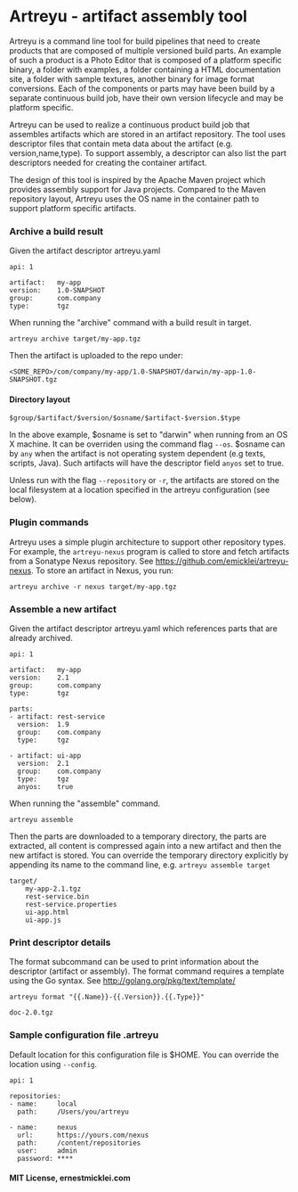 # Artreyu - artifact assembly tool

Artreyu is a command line tool for build pipelines that need to create products that are composed of multiple versioned build parts.
An example of such a product is a Photo Editor that is composed of a platform specific binary, a folder with examples,
a folder containing a HTML documentation site, a folder with sample textures, another binary for image format conversions.
Each of the components or parts may have been build by a separate continuous build job, 
have their own version lifecycle and may be platform specific. 

Artreyu can be used to realize a continuous product build job that assembles artifacts which are stored in an artifact repository.
The tool uses descriptor files that contain meta data about the artifact (e.g. version,name,type). To support assembly, a descriptor can also list the part descriptors needed for creating the container artifact.

The design of this tool is inspired by the Apache Maven project which provides assembly support for Java projects. Compared to the Maven repository layout, Artreyu uses the OS name in the container path to support platform specific artifacts.

### Archive a build result

Given the artifact descriptor artreyu.yaml

	api: 1
		
	artifact: 	my-app
	version: 	1.0-SNAPSHOT
	group: 		com.company
	type: 		tgz
	
When running the "archive" command with a build result in target.
	
	artreyu archive target/my-app.tgz	

Then the artifact is uploaded to the repo under:

	<SOME_REPO>/com/company/my-app/1.0-SNAPSHOT/darwin/my-app-1.0-SNAPSHOT.tgz	

#### Directory layout

	$group/$artifact/$version/$osname/$artifact-$version.$type

In the above example, $osname is set to "darwin" when running from an OS X machine.
It can be overriden using the command flag `--os`. 
$osname can by `any` when the artifact is not operating system dependent (e.g texts, scripts, Java). 
Such artifacts will have the descriptor field `anyos` set to true.

Unless run with the flag `--repository` or `-r`, the artifacts are stored on the local filesystem at a location specified in the artreyu configuration (see below). 

### Plugin commands

Artreyu uses a simple plugin architecture to support other repository types. For example, the `artreyu-nexus` program is called to store and fetch artifacts from a Sonatype Nexus repository.  See https://github.com/emicklei/artreyu-nexus. To store an artifact in Nexus, you run:

	artreyu archive -r nexus target/my-app.tgz


### Assemble a new artifact

Given the artifact descriptor artreyu.yaml which references parts that are already archived.

	api: 1
		
	artifact: 	my-app
	version: 	2.1
	group: 		com.company
	type: 		tgz
	
	parts:
	- artifact:	rest-service
	  version: 	1.9
	  group: 	com.company
	  type: 	tgz

	- artifact: ui-app
	  version: 	2.1
	  group: 	com.company
	  type:		tgz
	  anyos:    true

When running the "assemble" command.

	artreyu assemble
	
Then the parts are downloaded to a temporary directory, the parts are extracted,
all content is compressed again into a new artifact and then the new artifact is stored. 
You can override the temporary directory explicitly by appending its name to the command line, e.g. `artreyu assemble target`

	target/
		my-app-2.1.tgz
		rest-service.bin
		rest-service.properties
		ui-app.html
		ui-app.js
	
### Print descriptor details

The format subcommand can be used to print information about the descriptor (artifact or assembly). The format command requires a template using the Go syntax. See http://golang.org/pkg/text/template/

	artreyu format "{{.Name}}-{{.Version}}.{{.Type}}"
	
	doc-2.0.tgz
	
### Sample configuration file .artreyu
Default location for this configuration file is $HOME. You can override the location using `--config`. 

	api: 1
	
	repositories:
	- name:		local
	  path:     /Users/you/artreyu	

	- name:		nexus
	  url:		https://yours.com/nexus
	  path:     /content/repositories
	  user: 	admin
	  password:	****  
	
#### MIT License, ernestmicklei.com